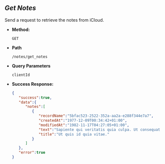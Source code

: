 *Get Notes*
----
  Send a request to retrieve the notes from iCloud.

* **Method:**

  `GET`
  
* **Path**

  `/notes/get_notes`
  
* **Query Parameters**
   
   `clientId`

* **Success Response:**
    
    ```json
    {
       "success":true,
       "data":{
          "notes":[
             {
                "recordName":"5bfac523-2522-352a-aa2a-e288f344e7a7",
                "createdAt":"1977-12-09T00:34:42+01:00",
                "modifiedAt":"1982-11-17T04:27:05+01:00",
                "text":"Sapiente qui veritatis quia culpa. Ut consequatur nam quia est magni.",
                "title":"Ut quis id quia vitae."
             }
          ]
       },
       "error":true
    }
    ```